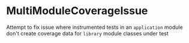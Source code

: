 # MultiModuleCoverageIssue
Attempt to fix issue where instrumented tests in an `application` module don't create coverage data for `library` module classes under test
